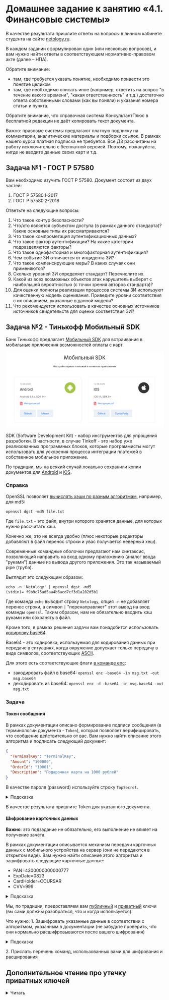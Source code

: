 # Домашнее задание к занятию «4.1. Финансовые системы»

В качестве результата пришлите ответы на вопросы в личном кабинете студента на сайте [netology.ru](https://netology.ru).

В каждом задании сформулирован один (или несколько вопросов), и вам нужно найти ответы в соответствующем нормативно-правовом акте (далее – НПА).

Обратите внимание:
* там, где требуется указать понятие, необходимо привести это понятие целиком 
* там, где необходимо описать иное (например, ответить на вопрос "в течение какого времени", "какая ответственность" и т.д.) достаточно ответа собственными словами (как вы поняли) и указания номера статьи и пункта.

Обратите внимание, что справочная система КонсультантПлюс в бесплатной редакции не даёт копировать текст документа.

Важно: правовые системы предлагают платную подписку на комментарии, аналитические материалы и подборки ссылок. В рамках нашего курса платная подписка не требуется. Все ДЗ рассчитаны на работу исключительно с бесплатной версией. Поэтому, пожалуйста, нигде не вводите данные своих карт и т.д.

## Задача №1 - ГОСТ Р 57580

Вам необходимо изучить ГОСТ Р 57580. Документ состоит из двух частей:
1. ГОСТ Р 57580.1-2017
1. ГОСТ Р 57580.2-2018

Ответьте на следующие вопросы:
1. Что такое контур безопасности?
1. Что/кто является субъектом доступа (в рамках данного стандарта)? Какие основные типы их рассматриваются?
1. Что такое компрометация аутентификационных данных?
1. Что такое фактор аутентификации? На какие категории подразделяются факторы? 
1. Что такое однофакторная и многофакторная аутентификация?
1. Чем событие ЗИ отличается от инцидента ЗИ?
1. Что такое компенсирующие меры? В каких случаях они применяются?
1. Сколько уровней ЗИ определяет стандарт? Перечислите их.
1. Какой из всех возможных объектов атак нарушитель выберет с наибольшей вероятностью (с точки зрения авторов стандарта)?
1. Для оценки полноты реализации процессов системы ЗИ используют качественную модель оценивания. Приведите уровни соответствия с их описанием, указанные в данной модели?
1. Что рекомендуется использовать в качестве основных источников источников свидетельств для оценки соответствия ЗИ?

## Задача №2 - Тинькофф Мобильный SDK

Банк Тинькофф предлагает [Мобильный SDK](https://oplata.tinkoff.ru/develop/sdk/) для встраивания в мобильные приложения возможностей оплаты с карт.

![](pic/sdk.png)

SDK (Software Development Kit) - набор инструментов для упрощения разработки. В частности, в случае Tinkoff - это набор уже реализованных программных блоков, которые программисты могут использовать для ускорения процесса интеграции платежей в собственное мобильное приложение.

По традиции, мы на всякий случай локально сохранили копии документов для [Android](assets/android.pdf) и [iOS](assets/ios.pdf).

### Справка

OpenSSL позволяет [вычислять хэши по разным алгоритмам](https://www.openssl.org/docs/manmaster/man1/dgst.html), например, для md5:

```shell script
openssl dgst -md5 file.txt
```

Где `file.txt` - это файл, внутри которого хранятся данные, для которых нужно рассчитать хэш.

Конечно же, это не всегда удобно (плюс некоторые редакторы добавляют в файл перенос строки и увас получается неверный хеш).

Современные командные оболочки предлагают нам синтаксис, позволяющий направить на вход одному приложению (аналог ввода "руками") данные из вывода другого приложения. Это так называемый pipe (труба).

Выглядит это следующим образом:

```shell script
echo -n 'Netology' | openssl dgst -md5
(stdin)= f9b9c75ad5aa4b6acd7cf3d1a282d5b1
```

Где команда `echo` выводит строку `Netology`, опция `-n` не добавляет перенос строки, а символ `|` "перенаправляет" этот вывод на вход команды `openssl`. Таким образом, нам не обязательно вводить хэш руками или сохранять в файл.

Кроме того, в рамках решения задачи вам понадобится использовать [кодировку base64](https://tools.ietf.org/html/rfc4648).

Base64 - это кодировка, используемая для кодирования данных при передаче в ситуациях, когда окружение допускает только передачу в виде символов, соответствующих [ASCII](https://tools.ietf.org/html/rfc20).

Для этого есть соответствующие флаги [в команде enc](https://www.openssl.org/docs/manmaster/man1/openssl-enc.html):
* закодировать файл в base64: `openssl enc -base64 -in msg.txt -out msg.base64`
* декодировать из base64: `openssl enc -d -base64 -in msg.base64 -out msg.txt`

### Задача

#### Токен сообщения

В рамках документации описано формирование подписи сообщения (в терминологии документа - `Token`), которая позволяет верифицировать, что сообщение действительно от вас. Вам нужно найти описание этого алгоритма и подписать следующий документ:

```json
{
  "TerminalKey": "TerminalKey",
  "Amount": "100000",
  "OrderId": "10001",
  "Description": "Подарочная карта на 1000 рублей"
}
```

В качестве пароля (password) используйте строку `TopSecret`. 

<details>
<summary>Подсказка</summary>

Нехорошо смотреть подсказки 😈!

Но, если не нашли, то в [Android](assets/android.pdf) на 36-ой странице, в [iOS](assets/ios.pdf) на 61.

Отдельно есть [пошаговая инструкция](https://oplata.tinkoff.ru/develop/api/request-sign/).
</details>

В качестве результата пришлите Token для указанного документа.

#### Шифрование карточных данных

**Важно**: это подзадание не обязательно, его выполнение не влияет на получение зачёта.

В рамках документации описывается механизм передачи карточных данных с мобильного устройства на сервер (они не передаются в открытом виде). Вам нужно найти описание этого алгоритма и зашифровать следующие карточные данные:
* PAN=4300000000000777
* ExpDate=0823
* CardHolder=COURSAR
* CVV=999

<details>
<summary>Подсказка</summary>

Нехорошо смотреть подсказки 😈!

Но, если не нашли, то в [Android](assets/android.pdf) на 36-ой странице, в [iOS](assets/ios.pdf) на 62-ой.

Отдельной пошаговой инструкции нет.
</details>

Мы, по традиции, предоставляем вам [публичный](assets/public.key) и [приватный](assets/private.key) ключи (вы сами должны разобраться, что и когда используется).

Что нужно:
1\. Зашифровать указанные данные в соответствии с алгоритмом, указанным в документации (не забудьте проверить, что они нормально расшифровываются после вашего шифрования)

<details>
<summary>Подсказка</summary>

Используйте команды `openssl` из ДЗ по ассиметричным криптосистемам.

Обратите внимание, что шифротекст в нашем случае каждый раз будет разным (если вдруг вы решите посчитать контрольную сумму от зашифрованного файла).
</details>

2\. Прислать перечень команд, использованных вами для шифрования и расширования

## Дополнительное чтение про утечку приватных ключей

<details>
<summary>Читать</summary>

Ещё раз возвращаясь к теме утечки приватных ключей: есть специальный веб-сервис [GitGuardian](https://www.gitguardian.com), который как раз анализирует репозитории с кодом на наличие публикации ключей и присылает владельцам репозиториев Alert'ы:

![](pic/alert.png)

Рекомендуем вам ознакомиться [со статьёй в их блоге](https://blog.gitguardian.com/leaking-secrets-on-github-what-to-do/), которая описывает уже меры реагирования на подобные инциденты и предлагает сервис, в реальном времени анализирующий каждый "коммит" (фиксацию изменений в коде) на наличие "секретов".

Это достаточно важная тема (мы, конечно, забегаем немного вперёд - детально это будет обсуждаться в блоке по разработке), особенно если вы будете работать в компаниях, в которых разрабатывается ПО (а сейчас практически любая компания от магазина до банка занимается разработкой/доработкой ПО для себя).   
</details>
